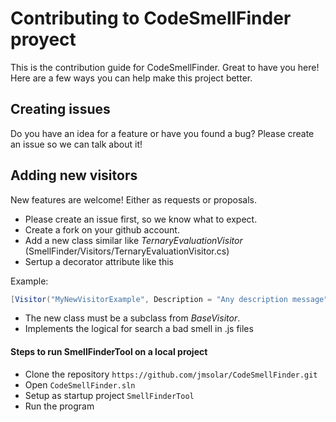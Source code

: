 # Contributing to CodeSmellFinder proyect
This is the contribution guide for CodeSmellFinder. Great to have you here! Here are a few ways you can help make this project better.

## Creating issues
Do you have an idea for a feature or have you found a bug? Please create an issue so we can talk about it!

## Adding new visitors
New features are welcome! Either as requests or proposals.

* Please create an issue first, so we know what to expect.
* Create a fork on your github account.
* Add a new class similar like *TernaryEvaluationVisitor* (SmellFinder/Visitors/TernaryEvaluationVisitor.cs)
* Sertup a decorator attribute like this

Example: 

```c#
[Visitor("MyNewVisitorExample", Description = "Any description message")]
```

* The new class must be a subclass from *BaseVisitor*.
* Implements the logical for search a bad smell in .js files

#### Steps to run SmellFinderTool on a local project
*  Clone the repository `https://github.com/jmsolar/CodeSmellFinder.git`
*  Open `CodeSmellFinder.sln`
*  Setup as startup project `SmellFinderTool`
*  Run the program
